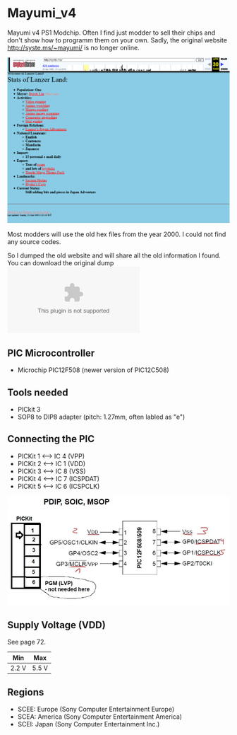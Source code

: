 # Mayumi_v4
Mayumi v4 PS1 Modchip. Often I find just modder to sell their chips and don't show how to programm them on your own.
Sadly, the original website http://syste.ms/~mayumi/ is no longer online.

![Screenshot of Website](/images/original_website.PNG)

Most modders will use the old hex files from the year 2000. I could not find any source codes.

So I dumped the old website and will share all the old information I found.
You can download the original dump ![here](/doc/mod0927.zip)

## PIC Microcontroller
* Microchip PIC12F508 (newer version of PIC12C508)

## Tools needed
* PICkit 3
* SOP8 to DIP8 adapter (pitch: 1.27mm, often labled as "e")

## Connecting the PIC

* PICKit 1 ⟷ IC 4 (VPP)
* PICKit 2 ⟷ IC 1 (VDD)
* PICKit 3 ⟷ IC 8 (VSS)
* PICKit 4 ⟷ IC 7 (ICSPDAT)
* PICKit 5 ⟷ IC 6 (ICSPCLK)

![Connect the PIC](/images/pickit-to-12f508v2.jpg)

## Supply Voltage (VDD)

See page 72.

| Min   | Max   |
|-------|-------|
| 2.2 V | 5.5 V |

## Regions

- SCEE: Europe (Sony Computer Entertainment Europe)
- SCEA: America (Sony Computer Entertainment America)
- SCEI: Japan (Sony Computer Entertainment Inc.)
